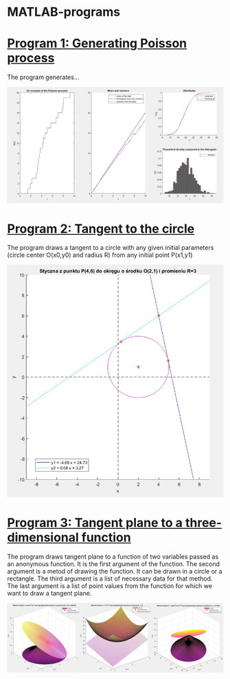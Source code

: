 # MATLAB-programs

# [Program 1: Generating Poisson process](https://github.com/JuneMaths/MATLAB-programs/blob/main/Poisson_process.m)
The program generates...

![tangent](poisson_process.PNG)

# [Program 2: Tangent to the circle](https://github.com/JuneMaths/MATLAB-programs/blob/main/Styczna_do_okregu_z_punktu.m)
The program draws a tangent to a circle with any given initial parameters (circle center O(x0,y0) and radius R) from any initial point P(x1,y1)

![tangent](styczna.JPG)


# [Program 3: Tangent plane to a three-dimensional function](https://github.com/JuneMaths/MATLAB-programs/blob/main/Plaszczyzna_funkcji.m)
The program draws tangent plane to a function of two variables passed as an anonymous function. It is the first argument of the function. The second argument is a metod of drawing the function. It can be drawn in a circle or a rectangle. The third argument is a list of necessary data for that method. The last argument is a list of point values from the function for which we want to draw a tangent plane.

![plane](plane.JPG)

